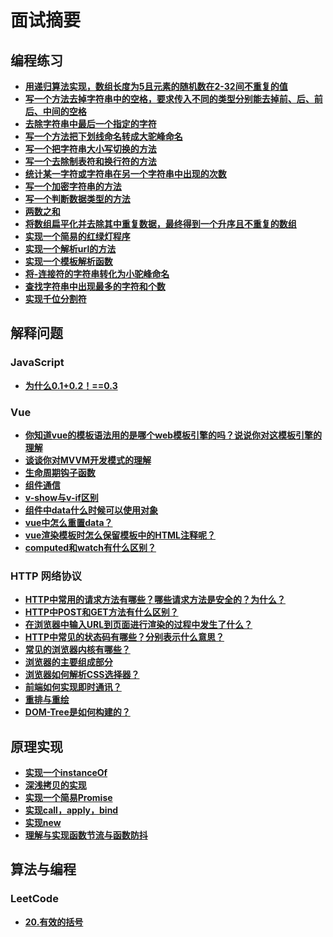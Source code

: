 # 面试摘要

## 编程练习

- **[用递归算法实现，数组长度为5且元素的随机数在2-32间不重复的值](./面试相关/编程练习/用递归算法实现，数组长度为5且元素的随机数在2-32间不重复的值)**
- **[写一个方法去掉字符串中的空格，要求传入不同的类型分别能去掉前、后、前后、中间的空格](./面试相关/编程练习/写一个方法去掉字符串中的空格，要求传入不同的类型分别能去掉前、后、前后、中间的空格)**
- **[去除字符串中最后一个指定的字符](./面试相关/编程练习/去除字符串中最后一个指定的字符)**
- **[写一个方法把下划线命名转成大驼峰命名](./面试相关/编程练习/写一个方法把下划线命名转成大驼峰命名)**
- **[写一个把字符串大小写切换的方法](./面试相关/编程练习/写一个把字符串大小写切换的方法)**
- **[写一个去除制表符和换行符的方法](./面试相关/编程练习/写一个去除制表符和换行符的方法)**
- **[统计某一字符或字符串在另一个字符串中出现的次数](./面试相关/编程练习/统计某一字符或字符串在另一个字符串中出现的次数)**
- **[写一个加密字符串的方法](./面试相关/编程练习/写一个加密字符串的方法)**
- **[写一个判断数据类型的方法](./面试相关/编程练习/写一个判断数据类型的方法)**
- **[两数之和](./面试相关/编程练习/两数之和)**
- **[将数组扁平化并去除其中重复数据，最终得到一个升序且不重复的数组](./面试相关/编程练习/将数组扁平化并去除其中重复数据，最终得到一个升序且不重复的数组)**
- **[实现一个简易的红绿灯程序](./面试相关/编程练习/实现一个简易的红绿灯程序)**
- **[实现一个解析url的方法](./面试相关/编程练习/实现一个解析url的方法)**
- **[实现一个模板解析函数](./面试相关/编程练习/实现一个模板解析函数)**
- **[将-连接符的字符串转化为小驼峰命名](./面试相关/编程练习/将-连接符的字符串转化为小驼峰命名)**
- **[查找字符串中出现最多的字符和个数](./面试相关/编程练习/查找字符串中出现最多的字符和个数)**
- **[实现千位分割符](./面试相关/编程练习/实现千位分割符)**

## 解释问题

### JavaScript

- **[为什么0.1+0.2！==0.3](./面试相关/解释问题/JavaScript面试题/为什么0.1+0.2！==0.3)**

### Vue

- **[你知道vue的模板语法用的是哪个web模板引擎的吗？说说你对这模板引擎的理解](./面试相关/解释问题/Vue面试题/你知道vue的模板语法用的是哪个web模板引擎的吗？说说你对这模板引擎的理解)**
- **[谈谈你对MVVM开发模式的理解](./面试相关/解释问题/Vue面试题/谈谈你对MVVM开发模式的理解)**
- **[生命周期钩子函数](./面试相关/解释问题/Vue面试题/生命周期钩子函数)**
- **[组件通信](./面试相关/解释问题/Vue面试题/组件通信)**
- **[v-show与v-if区别](./面试相关/解释问题/Vue面试题/v-show与v-if区别)**
- **[组件中data什么时候可以使用对象](./面试相关/解释问题/Vue面试题/组件中data什么时候可以使用对象)**
- **[vue中怎么重置data？](./面试相关/解释问题/Vue面试题/vue中怎么重置data？)**
- **[vue渲染模板时怎么保留模板中的HTML注释呢？](./面试相关/解释问题/Vue面试题/vue渲染模板时怎么保留模板中的HTML注释呢？)**
- **[computed和watch有什么区别？](./面试相关/解释问题/Vue面试题/computed和watch有什么区别？)**

### HTTP 网络协议

- **[HTTP中常用的请求方法有哪些？哪些请求方法是安全的？为什么？](./面试相关/解释问题/网络面试题/HTTP中常用的请求方法有哪些？哪些请求方法是安全的？为什么？)**
- **[HTTP中POST和GET方法有什么区别？](./面试相关/解释问题/网络面试题/HTTP中POST和GET方法有什么区别？)**
- **[在浏览器中输入URL到页面进行渲染的过程中发生了什么？](./面试相关/解释问题/网络面试题/在浏览器中输入URL到页面进行渲染的过程中发生了什么？)**
- **[HTTP中常见的状态码有哪些？分别表示什么意思？](./面试相关/解释问题/网络面试题/HTTP中常见的状态码有哪些？分别表示什么意思？)**
- **[常见的浏览器内核有哪些？](./面试相关/解释问题/网络面试题/常见的浏览器内核有哪些？)**
- **[浏览器的主要组成部分](./面试相关/解释问题/网络面试题/浏览器的主要组成部分)**
- **[浏览器如何解析CSS选择器？](./面试相关/解释问题/网络面试题/浏览器如何解析CSS选择器？)**
- **[前端如何实现即时通讯？](./面试相关/解释问题/网络面试题/前端如何实现即时通讯？)**
- **[重排与重绘](./面试相关/解释问题/网络面试题/重排与重绘)**
- **[DOM-Tree是如何构建的？](./面试相关/解释问题/网络面试题/DOM-Tree是如何构建的？)**

## 原理实现

- **[实现一个instanceOf](./面试相关/原理实现/实现一个instanceOf)**
- **[深浅拷贝的实现](./面试相关/原理实现/深浅拷贝的实现)**
- **[实现一个简易Promise](./面试相关/原理实现/实现一个简易Promise)**
- **[实现call，apply，bind](./面试相关/原理实现/实现call，apply，bind)**
- **[实现new](./面试相关/原理实现/实现new)**
- **[理解与实现函数节流与函数防抖](./面试相关/原理实现/理解与实现函数节流与函数防抖)**

## 算法与编程

### LeetCode

- **[20.有效的括号](./leetcode/20.有效的括号)**